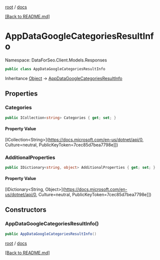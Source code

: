 [root](./../ "root") / [docs](./ "docs")

[[Back to README.md]](./../README.md "[Back to README.md]")

# AppDataGoogleCategoriesResultInfo

Namespace: DataForSeo.Client.Models.Responses

```csharp
public class AppDataGoogleCategoriesResultInfo
```

Inheritance [Object](https://docs.microsoft.com/en-us/dotnet/api/Object) → [AppDataGoogleCategoriesResultInfo](./AppDataGoogleCategoriesResultInfo.md)

## Properties

### **Categories**

```csharp
public ICollection<string> Categories { get; set; }
```

#### Property Value

[ICollection&lt;String&gt;](https://docs.microsoft.com/en-us/dotnet/api/0, Culture=neutral, PublicKeyToken=7cec85d7bea7798e]])<br>

### **AdditionalProperties**

```csharp
public IDictionary<string, object> AdditionalProperties { get; set; }
```

#### Property Value

[IDictionary&lt;String, Object&gt;](https://docs.microsoft.com/en-us/dotnet/api/0, Culture=neutral, PublicKeyToken=7cec85d7bea7798e]])<br>

## Constructors

### **AppDataGoogleCategoriesResultInfo()**

```csharp
public AppDataGoogleCategoriesResultInfo()
```

[root](./../ "root") / [docs](./ "docs")

[[Back to README.md]](./../README.md "[Back to README.md]")